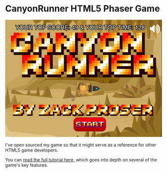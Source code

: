 # CanyonRunner HTML5 Phaser Game

![CanyonRunner Splash Screen](doc/img/CanyonRunner-Title-Screen.png)

I've open sourced my game so that it might serve as a reference for other HTML5 game developers. 

You can [read the full tutorial here](http://zackproser.com/blog/article/I-Open-Sourced-My-Phaser-HTML5-Game), which goes into depth on several of the game's key features. 